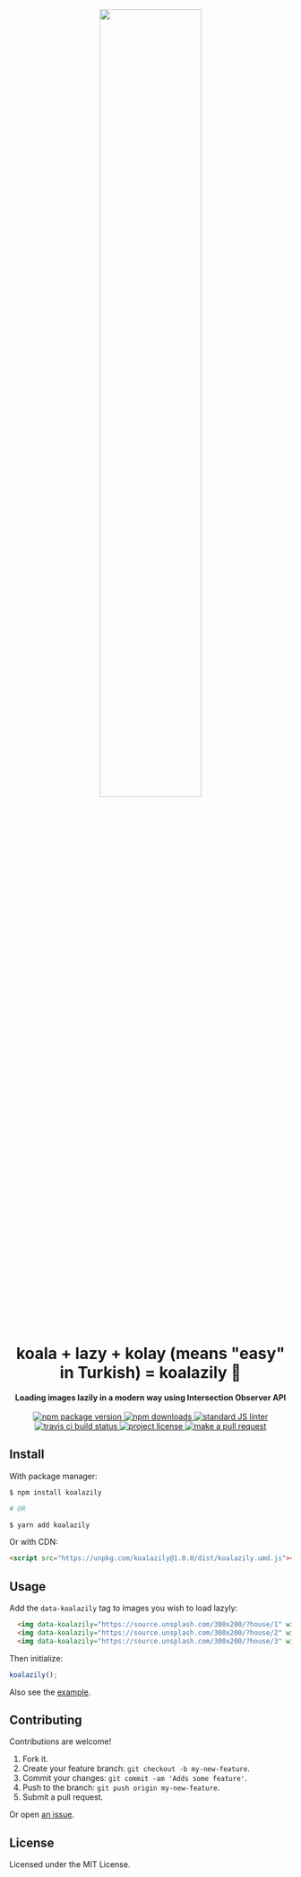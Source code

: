 <div align="center">
  <img width="60%" src="https://media.giphy.com/media/GiwTarPTh3tG8/giphy.gif" alt=""/>
</div>
<h1 align="center">
  koala + lazy + kolay (means "easy" in Turkish) = koalazily 🐨
</h1>
<div align="center">
  <strong>Loading images lazily in a modern way using Intersection Observer API</strong>
</div>
<br>
<div align="center">
  <a href="https://npmjs.org/package/koalazily">
    <img src="https://img.shields.io/npm/v/koalazily.svg?style=flat-square" alt="npm package version" />
  </a>
  <a href="https://npmjs.org/package/koalazily">
  <img src="https://img.shields.io/npm/dm/koalazily.svg?style=flat-square" alt="npm downloads" />
  </a>
  <a href="https://github.com/feross/standard">
    <img src="https://img.shields.io/badge/code%20style-standard-brightgreen.svg?style=flat-square" alt="standard JS linter" />
  </a>
  </a>
  <a href="https://travis-ci.org/suyalcinkaya/koalazily">
    <img src="https://img.shields.io/travis/suyalcinkaya/koalazily.svg?style=flat-square" alt="travis ci build status" />
  </a>
  <a href="https://github.com/suyalcinkaya/koalazily/blob/master/LICENSE">
    <img src="https://img.shields.io/npm/l/koalazily.svg?style=flat-square" alt="project license" />
  </a>
  <a href="http://makeapullrequest.com">
    <img src="https://img.shields.io/badge/PRs-welcome-brightgreen.svg?style=flat-square" alt="make a pull request" />
  </a>
</div>

## Install

With package manager:

```sh
$ npm install koalazily

# OR

$ yarn add koalazily
```

Or with CDN:

```html
<script src="https://unpkg.com/koalazily@1.0.0/dist/koalazily.umd.js"></script>
```

## Usage

Add the `data-koalazily` tag to images you wish to load lazyly:

```html
  <img data-koalazily="https://source.unsplash.com/300x200/?house/1" width="300" height="200" alt="" />
  <img data-koalazily="https://source.unsplash.com/300x200/?house/2" width="300" height="200" alt="" />
  <img data-koalazily="https://source.unsplash.com/300x200/?house/3" width="300" height="200" alt="" />
```

Then initialize:

```js
koalazily();
```

Also see the [example](example/index.html).

## Contributing

Contributions are welcome!

1.  Fork it.
2.  Create your feature branch: `git checkout -b my-new-feature`.
3.  Commit your changes: `git commit -am 'Adds some feature'`.
4.  Push to the branch: `git push origin my-new-feature`.
5.  Submit a pull request.

Or open [an issue](https://github.com/suyalcinkaya/koalazily/issues).

## License

Licensed under the MIT License.

